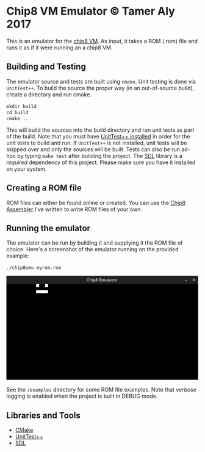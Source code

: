 # Chip8 VM Emulator &copy; Tamer Aly 2017

This is an emulator for the [chip8 VM](https://en.wikipedia.org/wiki/CHIP-8#Virtual_machine_description). As input, it takes a ROM (.rom) file and runs it as if it were running an a chip8 VM. 

## Building and Testing
The emulator source and tests are built using `cmake`. Unit testing is done via `UnitTest++`. To build the source the proper 
way (in an out-of-source build), create a directory and run cmake.

```
mkdir build
cd build
cmake ..
```
This will build the sources into the build directory and run unit tests as part of the build. 
Note that you must have [UnitTest++ installed](https://github.com/unittest-cpp/unittest-cpp/wiki/Building-Using-CMake) in order for the unit tests to build and run. 
If `UnitTest++` is not installed, unit tests will be skipped over and only the sources will be built.
Tests can also be run ad-hoc by typing `make test` after building the project.
The [SDL](https://wiki.libsdl.org/Installation#Installing_SDL) library is
a _required_ dependency of this project. Please make sure you have it installed
on your system.

## Creating a ROM file
ROM files can either be found online or created. You can use the [Chip8
Assembler](https://github.com/ta5578/chip8asm) I've written to write ROM files of your own.

## Running the emulator
The emulator can be run by building it and supplying it the ROM file of choice.
Here's a screenshot of the emulator running on the provided example:

```
./chip8emu myrom.rom
```
![Screenshot](/rsc/Chip8Emu.png?raw=true "Emulator Screenshot")

See the `/examples` directory for some ROM file examples.
Note that _verbose_ logging is enabled when the project is built in DEBUG mode.

## Libraries and Tools
* [CMake](https://cmake.org/)
* [UnitTest++](https://github.com/unittest-cpp/unittest-cpp/wiki/Home)
* [SDL](https://wiki.libsdl.org/FrontPage)
